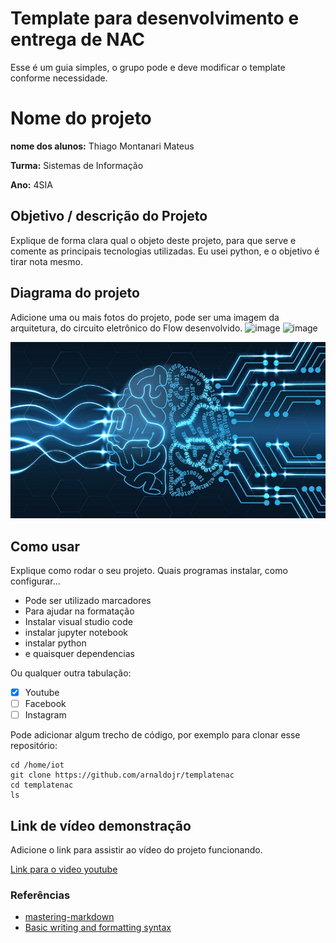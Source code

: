 # Template para desenvolvimento e entrega de NAC

Esse é um guia simples, o grupo pode e deve modificar o template conforme necessidade. 

# Nome do projeto

**nome dos alunos:** Thiago Montanari Mateus

**Turma:** Sistemas de Informação

**Ano:** 4SIA

## Objetivo / descrição do Projeto

Explique de forma clara qual o objeto deste projeto, para que serve e comente as principais tecnologias utilizadas. 
Eu usei python, e o objetivo é tirar nota mesmo.

## Diagrama do projeto

Adicione uma ou mais fotos do projeto, pode ser uma imagem da arquitetura, do circuito eletrônico do Flow desenvolvido. 
![image](https://user-images.githubusercontent.com/62015531/158923303-b702d067-caa5-424e-9211-047637eb5725.png)
![image](https://user-images.githubusercontent.com/62015531/158923328-6e00374f-84c7-45b5-aab2-2d296415487a.png)


<img src="/imagem.jpg" width="550">


## Como usar 

Explique como rodar o seu projeto. Quais programas instalar, como configurar... 

* Pode ser utilizado marcadores
* Para ajudar na formatação
* Instalar visual studio code
* instalar jupyter notebook
* instalar python
* e quaisquer dependencias

Ou qualquer outra tabulação:

- [x] Youtube
- [ ] Facebook 
- [ ] Instagram

Pode adicionar algum trecho de código, por exemplo para clonar esse repositório:

    cd /home/iot
    git clone https://github.com/arnaldojr/templatenac
    cd templatenac
    ls


## Link de vídeo demonstração

Adicione o link para assistir ao vídeo do projeto funcionando.

[Link para o video youtube](https://https://youtu.be/BII9iq8sUKE)


### Referências 

* [mastering-markdown](https://guides.github.com/features/mastering-markdown/)
* [Basic writing and formatting syntax](https://docs.github.com/en/github/writing-on-github/getting-started-with-writing-and-formatting-on-github/basic-writing-and-formatting-syntax)
